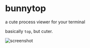# bunnytop
a cute process viewer for your terminal

basically `top`, but cuter.

![screenshot](https://i.ibb.co/2YZd8n33/screenshot-2025-09-28-11-29-34.png)
